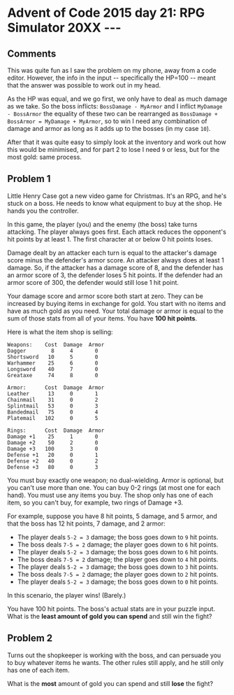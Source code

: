 # Advent of Code 2015 day 21: RPG Simulator 20XX ---

## Comments

This was quite fun as I saw the problem on my phone, away from a code editor. However, the info in the input -- specifically the HP=100 -- meant that the answer was possible to work out in my head.

As the HP was equal, and we go first, we only have to deal as much damage as we take. So the boss inflicts: `BossDamage - MyArmor` and I inflict `MyDamage - BossArmor` the equality of these two can
be rearranged as `BossDamage + BossArmor = MyDamage + MyArmor`, so to win I need any combination of damage and armor as long as it adds up to the bosses (in my case `10`).

After that it was quite easy to simply look at the inventory and work out how this would be minimised, and for part 2 to lose I need `9` or less, but for the most gold: same process.

## Problem 1

Little Henry Case got a new video game for Christmas. It's an RPG, and he's stuck on a boss. He needs to know what equipment to buy at the shop. He hands you the controller.

In this game, the player (you) and the enemy (the boss) take turns attacking. The player always goes first. Each attack reduces the opponent's hit points by at least 1. The first character at or below 0 hit points loses.

Damage dealt by an attacker each turn is equal to the attacker's damage score minus the defender's armor score. An attacker always does at least 1 damage. So, if the attacker has a damage score of 8, and the defender has an armor score of 3, the defender loses 5 hit points. If the defender had an armor score of 300, the defender would still lose 1 hit point.

Your damage score and armor score both start at zero. They can be increased by buying items in exchange for gold. You start with no items and have as much gold as you need. Your total damage or armor is equal to the sum of those stats from all of your items. You have **100 hit points**.

Here is what the item shop is selling:

```
Weapons:    Cost  Damage  Armor
Dagger        8     4       0
Shortsword   10     5       0
Warhammer    25     6       0
Longsword    40     7       0
Greataxe     74     8       0

Armor:      Cost  Damage  Armor
Leather      13     0       1
Chainmail    31     0       2
Splintmail   53     0       3
Bandedmail   75     0       4
Platemail   102     0       5

Rings:      Cost  Damage  Armor
Damage +1    25     1       0
Damage +2    50     2       0
Damage +3   100     3       0
Defense +1   20     0       1
Defense +2   40     0       2
Defense +3   80     0       3
```

You must buy exactly one weapon; no dual-wielding. Armor is optional, but you can't use more than one. You can buy 0-2 rings (at most one for each hand). You must use any items you buy. The shop only has one of each item, so you can't buy, for example, two rings of Damage +3.

For example, suppose you have 8 hit points, 5 damage, and 5 armor, and that the boss has 12 hit points, 7 damage, and 2 armor:

- The player deals `5-2 = 3` damage; the boss goes down to `9` hit points.
- The boss deals `7-5 = 2` damage; the player goes down to `6` hit points.
- The player deals `5-2 = 3` damage; the boss goes down to `6` hit points.
- The boss deals `7-5 = 2` damage; the player goes down to `4` hit points.
- The player deals `5-2 = 3` damage; the boss goes down to `3` hit points.
- The boss deals `7-5 = 2` damage; the player goes down to `2` hit points.
- The player deals `5-2 = 3` damage; the boss goes down to `0` hit points.

In this scenario, the player wins! (Barely.)

You have 100 hit points. The boss's actual stats are in your puzzle input. What is the **least amount of gold you can spend** and still win the fight?

## Problem 2

Turns out the shopkeeper is working with the boss, and can persuade you to buy whatever items he wants. The other rules still apply, and he still only has one of each item.

What is the **most** amount of gold you can spend and still **lose** the fight?

